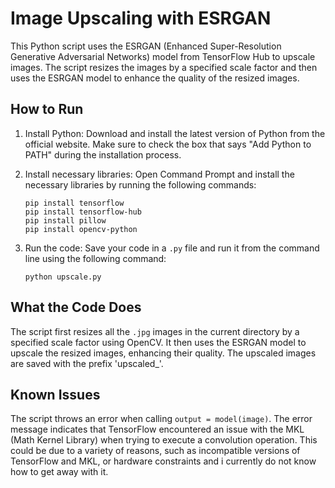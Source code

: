 # Image Upscaling with ESRGAN

This Python script uses the ESRGAN (Enhanced Super-Resolution Generative Adversarial Networks) model from TensorFlow Hub to upscale images. The script resizes the images by a specified scale factor and then uses the ESRGAN model to enhance the quality of the resized images.

## How to Run

1. Install Python: Download and install the latest version of Python from the official website. Make sure to check the box that says "Add Python to PATH" during the installation process.

2. Install necessary libraries: Open Command Prompt and install the necessary libraries by running the following commands:
    ```shell
    pip install tensorflow
    pip install tensorflow-hub
    pip install pillow
    pip install opencv-python
    ```

3. Run the code: Save your code in a `.py` file and run it from the command line using the following command:
    ```shell
    python upscale.py
    ```

## What the Code Does

The script first resizes all the `.jpg` images in the current directory by a specified scale factor using OpenCV. It then uses the ESRGAN model to upscale the resized images, enhancing their quality. The upscaled images are saved with the prefix 'upscaled_'.

## Known Issues

The script throws an error when calling `output = model(image)`. The error message indicates that TensorFlow encountered an issue with the MKL (Math Kernel Library) when trying to execute a convolution operation. This could be due to a variety of reasons, such as incompatible versions of TensorFlow and MKL, or hardware constraints and i currently do not know how to get away with it.
